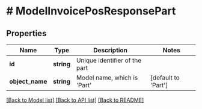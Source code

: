 # # ModelInvoicePosResponsePart

## Properties

Name | Type | Description | Notes
------------ | ------------- | ------------- | -------------
**id** | **string** | Unique identifier of the part |
**object_name** | **string** | Model name, which is &#39;Part&#39; | [default to 'Part']

[[Back to Model list]](../../README.md#models) [[Back to API list]](../../README.md#endpoints) [[Back to README]](../../README.md)
